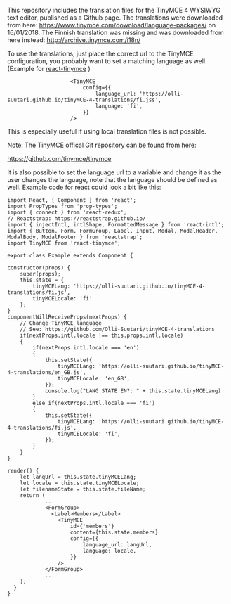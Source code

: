 This repository includes the translation files for the TinyMCE 4 WYSIWYG text editor, published as a Github page. The translations were downloaded from here: https://www.tinymce.com/download/language-packages/  on 16/01/2018. The Finnish translation was missing and was downloaded from here instead: http://archive.tinymce.com/i18n/

To use the translations, just place the correct url to the TinyMCE configuration, you probably want to set a matching language as well.    (Example for [react-tinymce](https://github.com/instructure-react/react-tinymce) )

                        <TinyMCE
                            config={{
                                language_url: 'https://olli-suutari.github.io/tinyMCE-4-translations/fi.jss',
                                language: 'fi',
                            }}
                        />

This is especially useful if using local translation files is not possible.

Note: The TinyMCE offical Git repository can be found from here:

https://github.com/tinymce/tinymce

It is also possible to set the language url to a variable and change it as the user changes the language, note that the language should be defined as well. Example code for react could look a bit like this:
    
    import React, { Component } from 'react';
    import PropTypes from 'prop-types';
    import { connect } from 'react-redux';
    // Reactstrap: https://reactstrap.github.io/
    import { injectIntl, intlShape, FormattedMessage } from 'react-intl';
    import { Button, Form, FormGroup, Label, Input, Modal, ModalHeader, ModalBody, ModalFooter } from 'reactstrap';
    import TinyMCE from 'react-tinymce';
 
    export class Example extends Component {
    
    constructor(props) {
        super(props);
        this.state = {
            tinyMCELang: 'https://olli-suutari.github.io/tinyMCE-4-translations/fi.js',
            tinyMCELocale: 'fi'
        };
    }
    componentWillReceiveProps(nextProps) {
        // Change TinyMCE language
        // See: https://github.com/Olli-Suutari/tinyMCE-4-translations
        if(nextProps.intl.locale !== this.props.intl.locale)
        {
            if(nextProps.intl.locale === 'en')
            {
                this.setState({
                    tinyMCELang: 'https://olli-suutari.github.io/tinyMCE-4-translations/en_GB.js',
                    tinyMCELocale: 'en_GB',
                });
                console.log("LANG STATE EN?: " + this.state.tinyMCELang)
            }
            else if(nextProps.intl.locale === 'fi')
            {
                this.setState({
                    tinyMCELang: 'https://olli-suutari.github.io/tinyMCE-4-translations/fi.js',
                    tinyMCELocale: 'fi',
                });
            }
        }
    }
    
    render() {
        let langUrl = this.state.tinyMCELang;
        let locale = this.state.tinyMCELocale;
        let filenameState = this.state.fileName;
        return (
    			...
                <FormGroup>
                  <Label>Members</Label>
                    <TinyMCE
                        id={'members'}
                        content={this.state.members}
                        config={{
                            language_url: langUrl,
                            language: locale,
                        }}
                    />
                </FormGroup>
    			...
        );
      }
    }


